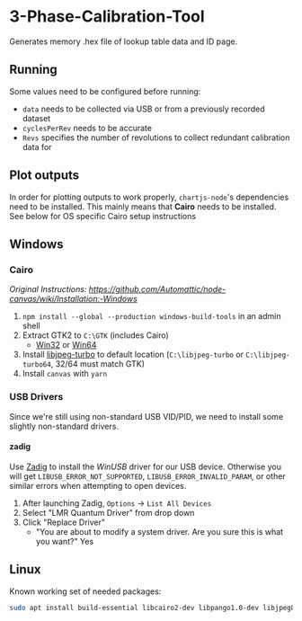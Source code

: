 # 3-Phase-Calibration-Tool

Generates memory .hex file of lookup table data and ID page.

## Running

Some values need to be configured before running:

- `data` needs to be collected via USB or from a previously recorded dataset
- `cyclesPerRev` needs to be accurate
- `Revs` specifies the number of revolutions to collect redundant calibration data for

## Plot outputs

In order for plotting outputs to work properly, `chartjs-node`'s dependencies need to be installed.
This mainly means that **Cairo** needs to be installed.
See below for OS specific Cairo setup instructions

## Windows

### Cairo

_Original Instructions: https://github.com/Automattic/node-canvas/wiki/Installation:-Windows_

1. `npm install --global --production windows-build-tools` in an admin shell
1. Extract GTK2 to `C:\GTK` (includes Cairo)
   - [Win32](http://ftp.gnome.org/pub/GNOME/binaries/win32/gtk+/2.24/gtk+-bundle_2.24.10-20120208_win32.zip) or [Win64](http://ftp.gnome.org/pub/GNOME/binaries/win64/gtk+/2.22/gtk+-bundle_2.22.1-20101229_win64.zip)
1. Install [libjpeg-turbo](http://sourceforge.net/projects/libjpeg-turbo/files/) to default location (`C:\libjpeg-turbo` or `C:\libjpeg-turbo64`, 32/64 must match GTK)
1. Install `canvas` with `yarn`

### USB Drivers

Since we're still using non-standard USB VID/PID, we need to install some slightly non-standard drivers.

#### zadig

Use [Zadig](http://zadig.akeo.ie/) to install the _WinUSB_ driver for our USB device.
Otherwise you will get `LIBUSB_ERROR_NOT_SUPPORTED`, `LIBUSB_ERROR_INVALID_PARAM`, or other similar errors when attempting to open devices.

1. After launching Zadig, `Options` -> `List All Devices`
1. Select "LMR Quantum Driver" from drop down
1. Click "Replace Driver"
   - "You are about to modify a system driver. Are you sure this is what you want?" Yes

## Linux

Known working set of needed packages:

```bash
sudo apt install build-essential libcairo2-dev libpango1.0-dev libjpeg8-dev libgif-dev librsvg2-dev
```
